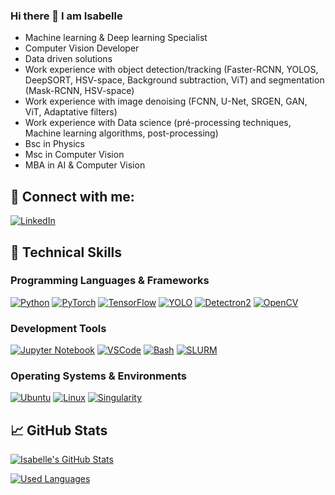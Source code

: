 ### Hi there 👋 I am Isabelle

- Machine learning & Deep learning Specialist
- Computer Vision Developer
- Data driven solutions
- Work experience with object detection/tracking (Faster-RCNN, YOLOS, DeepSORT, HSV-space, Background subtraction, ViT) and segmentation (Mask-RCNN, HSV-space)
- Work experience with image denoising (FCNN, U-Net, SRGEN, GAN, ViT, Adaptative filters)
- Work experience with Data science (pré-processing techniques, Machine learning algorithms, post-processing)
- Bsc in Physics
- Msc in Computer Vision
- MBA in AI & Computer Vision

## 🤝 Connect with me:

[![LinkedIn](https://img.shields.io/badge/LinkedIn-0077B5?style=for-the-badge&logo=linkedin&logoColor=white)](https://www.linkedin.com/in/misabellerv)

## 💼 Technical Skills

### Programming Languages & Frameworks
[![Python](https://img.shields.io/badge/-Python-3776AB?style=flat-square&logo=Python&logoColor=white)](https://www.python.org/)
[![PyTorch](https://img.shields.io/badge/-PyTorch-EE4C2C?style=flat-square&logo=PyTorch&logoColor=white)](https://pytorch.org/)
[![TensorFlow](https://img.shields.io/badge/-TensorFlow-FF6F00?style=flat-square&logo=TensorFlow&logoColor=white)](https://www.tensorflow.org/)
[![YOLO](https://img.shields.io/badge/-YOLO-00FFFF?style=flat-square&logo=YOLO&logoColor=black)](https://pjreddie.com/darknet/yolo/)
[![Detectron2](https://img.shields.io/badge/-Detectron2-FF6F00?style=flat-square&logo=Facebook&logoColor=white)](https://github.com/facebookresearch/detectron2)
[![OpenCV](https://img.shields.io/badge/-OpenCV-5C3EE8?style=flat-square&logo=OpenCV&logoColor=white)](https://opencv.org/)

### Development Tools
[![Jupyter Notebook](https://img.shields.io/badge/-Jupyter%20Notebook-F37626?style=flat-square&logo=Jupyter&logoColor=white)](https://jupyter.org/)
[![VSCode](https://img.shields.io/badge/-VS%20Code-007ACC?style=flat-square&logo=Visual%20Studio%20Code&logoColor=white)](https://code.visualstudio.com/)
[![Bash](https://img.shields.io/badge/-Bash-4EAA25?style=flat-square&logo=GNU%20Bash&logoColor=white)](https://www.gnu.org/software/bash/)
[![SLURM](https://img.shields.io/badge/-SLURM-FF6F00?style=flat-square&logo=SLURM&logoColor=white)](https://slurm.schedmd.com/)

### Operating Systems & Environments
[![Ubuntu](https://img.shields.io/badge/-Ubuntu-E95420?style=flat-square&logo=Ubuntu&logoColor=white)](https://ubuntu.com/)
[![Linux](https://img.shields.io/badge/-Linux-FCC624?style=flat-square&logo=Linux&logoColor=black)](https://www.kernel.org/)
[![Singularity](https://img.shields.io/badge/-Singularity-23282E?style=flat-square&logo=Singularity&logoColor=white)](https://sylabs.io/singularity/)



## 📈 GitHub Stats 

[![Isabelle's GitHub Stats](https://github-readme-stats.vercel.app/api?username=misabellerv&show_icons=true&theme=tokyonight)](https://github.com/misabellerv)

[![Used Languages](https://github-readme-stats.vercel.app/api/top-langs/?username=misabellerv&layout=compact&hide=html,css&langs_count=8&card_width=300&theme=tokyonight)](https://github.com/misabellerv)

